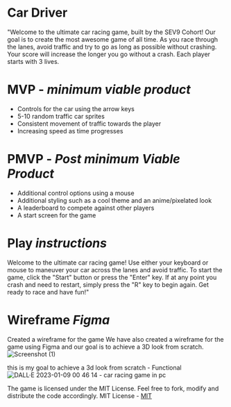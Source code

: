 # Car Driver
"Welcome to the ultimate car racing game, built by the SEV9 Cohort! Our goal is to create the most awesome game of all time. As you race through the lanes, avoid traffic and try to go as long as possible without crashing. Your score will increase the longer you go without a crash. Each player starts with 3 lives.

# MVP - *minimum viable product*
  
- Controls for the car using the arrow keys
- 5-10 random traffic car sprites
- Consistent movement of traffic towards the player
- Increasing speed as time progresses

# PMVP - *Post minimum Viable Product*

- Additional control options using a mouse
- Additional styling such as a cool theme and an anime/pixelated look
- A leaderboard to compete against other players
- A start screen for the game

# Play *instructions*
Welcome to the ultimate car racing game! Use either your keyboard or mouse to maneuver your car across the lanes and avoid traffic. To start the game, click the "Start" button or press the "Enter" key. If at any point you crash and need to restart, simply press the "R" key to begin again. Get ready to race and have fun!"



# Wireframe *Figma*
Created a wireframe for the game 
We have also created a wireframe for the game using Figma and our goal is to achieve a 3D look from scratch.
![Screenshot (1)](https://user-images.githubusercontent.com/115747784/212224916-24e04ae2-1c56-4bc0-b9f8-ddd1f1ff1c90.png)


this is my goal to achieve a 3d look from scratch   - Functional![DALL·E 2023-01-09 00 46 14 - car racing game in pc](https://user-images.githubusercontent.com/115747784/211247741-a31c7c4a-f16a-49b3-94ce-037c0892027d.jpg)

The game is licensed under the MIT License. Feel free to fork, modify and distribute the code accordingly.
MIT License - [MIT](https://choosealicense.com/licenses/mit/)
